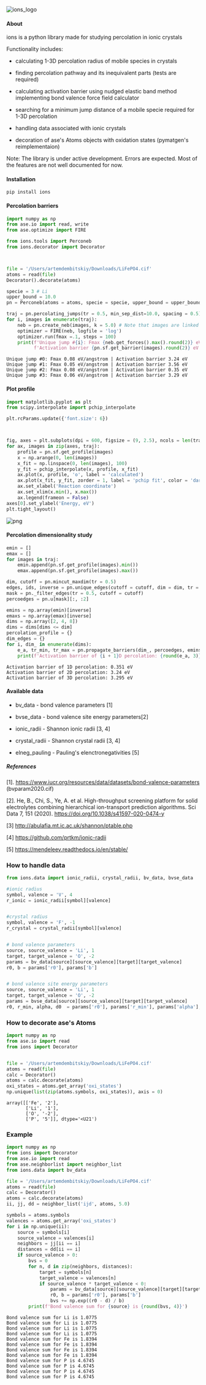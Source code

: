 ![ions_logo](https://raw.githubusercontent.com/dembart/ions/main/ions_logo.png)


#### About

ions is a python library made for studying percolation in ionic crystals

Functionality includes:

* calculating 1-3D percolation radius of mobile species in crystals

* finding percolation pathway and its inequivalent parts (tests are required)

* calculating activation barrier using nudged elastic band method implementing bond valence force field calculator

* searching for a minimum jump distance of a mobile specie required for 1-3D percolation

* handling data associated with ionic crystals

* decoration of ase's Atoms objects with oxidation states (pymatgen's reimplementaion)


Note:
The library is under active development. Errors are expected. Most of the features are not well documented for now.


#### Installation

```pip install ions```

#### Percolation barriers


```python
import numpy as np
from ase.io import read, write
from ase.optimize import FIRE

from ions.tools import Perconeb
from ions.decorator import Decorator



file = '/Users/artemdembitskiy/Downloads/LiFePO4.cif'
atoms = read(file)  
Decorator().decorate(atoms)

specie = 3 # Li
upper_bound = 10.0
pn = Perconeb(atoms = atoms, specie = specie, upper_bound = upper_bound, self_interaction=True)

traj = pn.percolating_jumps(tr = 0.5, min_sep_dist=10.0, spacing = 0.5)
for i, images in enumerate(traj):
    neb = pn.create_neb(images, k = 5.0) # Note that images are linked to the neb object and will be changed after optimization
    optimizer = FIRE(neb, logfile = 'log')
    optimizer.run(fmax =.1, steps = 100)
    print(f'Unique jump #{i}: Fmax {neb.get_forces().max().round(2)} eV/angstrom |',
          f'Activation barrier {pn.sf.get_barrier(images).round(2)} eV')
```

    Unique jump #0: Fmax 0.08 eV/angstrom | Activation barrier 3.24 eV
    Unique jump #1: Fmax 0.05 eV/angstrom | Activation barrier 3.56 eV
    Unique jump #2: Fmax 0.08 eV/angstrom | Activation barrier 0.35 eV
    Unique jump #3: Fmax 0.06 eV/angstrom | Activation barrier 3.29 eV


#### Plot profile


```python
import matplotlib.pyplot as plt
from scipy.interpolate import pchip_interpolate

plt.rcParams.update({'font.size': 6})



fig, axes = plt.subplots(dpi = 600, figsize = (9, 2.5), ncols = len(traj), sharey  = True)
for ax, images in zip(axes, traj):
    profile = pn.sf.get_profile(images)
    x = np.arange(0, len(images))
    x_fit = np.linspace(0, len(images), 100)
    y_fit = pchip_interpolate(x, profile, x_fit)
    ax.plot(x, profile, 'o', label = 'calculated')
    ax.plot(x_fit, y_fit, zorder = 1, label = 'pchip fit', color = 'darkred')
    ax.set_xlabel('Reaction coordinate')
    ax.set_xlim(x.min(), x.max())
    ax.legend(frameon = False)
axes[0].set_ylabel('Energy, eV')
plt.tight_layout()
```


    
![png](example_files/example_6_0.png)
    


#### Percolation dimensionality study


```python
emin = []
emax = []
for images in traj:
    emin.append(pn.sf.get_profile(images).min())
    emax.append(pn.sf.get_profile(images).max())

dim, cutoff = pn.mincut_maxdim(tr = 0.5)
edges, ids, inverse = pn.unique_edges(cutoff = cutoff, dim = dim, tr = 0.5)
mask = pn._filter_edges(tr = 0.5, cutoff = cutoff)
percoedges = pn.u[mask][:, :2]

emins = np.array(emin)[inverse]
emaxs = np.array(emax)[inverse]
dims = np.array([2, 4, 8])
dims = dims[dims <= dim]
percolation_profile = {}
dim_edges = {}
for i, dim_ in enumerate(dims):
    e_a, tr_min, tr_max = pn.propagate_barriers(dim_, percoedges, emins, emaxs)
    print(f'Activation barrier of {i + 1}D percolation: {round(e_a, 3)} eV')
```

    Activation barrier of 1D percolation: 0.351 eV
    Activation barrier of 2D percolation: 3.24 eV
    Activation barrier of 3D percolation: 3.295 eV


#### Available data

* bv_data - bond valence parameters [1]

* bvse_data - bond valence site energy parameters[2]

* ionic_radii - Shannon ionic radii [3, 4]

* crystal_radii - Shannon crystal radii [3, 4]

* elneg_pauling - Pauling's elenctronegativities [5]



##### References

[1]. https://www.iucr.org/resources/data/datasets/bond-valence-parameters (bvparam2020.cif)

[2]. He, B., Chi, S., Ye, A. et al. High-throughput screening platform for solid electrolytes combining hierarchical ion-transport prediction algorithms. Sci Data 7, 151 (2020). https://doi.org/10.1038/s41597-020-0474-y

[3] http://abulafia.mt.ic.ac.uk/shannon/ptable.php

[4] https://github.com/prtkm/ionic-radii

[5] https://mendeleev.readthedocs.io/en/stable/



### How to handle data


```python
from ions.data import ionic_radii, crystal_radii, bv_data, bvse_data

#ionic radius
symbol, valence = 'V', 4
r_ionic = ionic_radii[symbol][valence]  


#crystal radius
symbol, valence = 'F', -1
r_crystal = crystal_radii[symbol][valence]


# bond valence parameters
source, source_valence = 'Li', 1
target, target_valence = 'O', -2
params = bv_data[source][source_valence][target][target_valence]
r0, b = params['r0'], params['b']


# bond valence site energy parameters
source, source_valence = 'Li', 1
target, target_valence = 'O', -2
params = bvse_data[source][source_valence][target][target_valence]
r0, r_min, alpha, d0  = params['r0'], params['r_min'], params['alpha'], params['d0']
```

### How to decorate ase's Atoms


```python
import numpy as np
from ase.io import read
from ions import Decorator


file = '/Users/artemdembitskiy/Downloads/LiFePO4.cif'
atoms = read(file)
calc = Decorator()
atoms = calc.decorate(atoms)
oxi_states = atoms.get_array('oxi_states')
np.unique(list(zip(atoms.symbols, oxi_states)), axis = 0)

```




    array([['Fe', '2'],
           ['Li', '1'],
           ['O', '-2'],
           ['P', '5']], dtype='<U21')



### Example


```python
import numpy as np
from ions import Decorator
from ase.io import read
from ase.neighborlist import neighbor_list
from ions.data import bv_data

file = '/Users/artemdembitskiy/Downloads/LiFePO4.cif'
atoms = read(file)
calc = Decorator()
atoms = calc.decorate(atoms)
ii, jj, dd = neighbor_list('ijd', atoms, 5.0)  

symbols = atoms.symbols
valences = atoms.get_array('oxi_states')
for i in np.unique(ii):
    source = symbols[i]
    source_valence = valences[i]
    neighbors = jj[ii == i]
    distances = dd[ii == i]
    if source_valence > 0:
        bvs = 0
        for n, d in zip(neighbors, distances):
            target = symbols[n]
            target_valence = valences[n]
            if source_valence * target_valence < 0:
                params = bv_data[source][source_valence][target][target_valence]
                r0, b = params['r0'], params['b']
                bvs += np.exp((r0 - d) / b)
        print(f'Bond valence sum for {source} is {round(bvs, 4)}')

```

    Bond valence sum for Li is 1.0775
    Bond valence sum for Li is 1.0775
    Bond valence sum for Li is 1.0775
    Bond valence sum for Li is 1.0775
    Bond valence sum for Fe is 1.8394
    Bond valence sum for Fe is 1.8394
    Bond valence sum for Fe is 1.8394
    Bond valence sum for Fe is 1.8394
    Bond valence sum for P is 4.6745
    Bond valence sum for P is 4.6745
    Bond valence sum for P is 4.6745
    Bond valence sum for P is 4.6745


